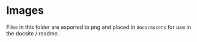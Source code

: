 # Images
Files in this folder are exported to png and placed in `docs/assets` for use in the docsite / readme.